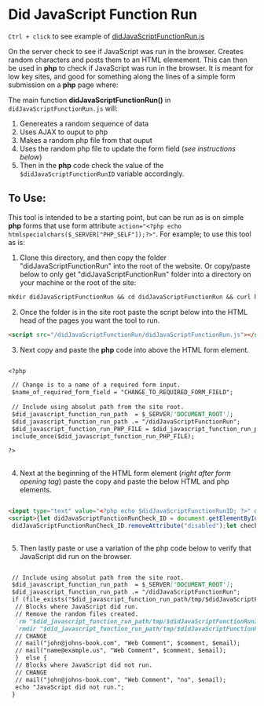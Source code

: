 # Did JavaScript Function Run

`Ctrl + click` to see example of [didJavaScriptFunctionRun.js](https://isocialpractice.github.io/didJavaScriptFunctionRun/)

On the server check to see if JavaScript was run in the browser. 
Creates random characters and posts them to an HTML elemement. This
can then be used in **php** to check if JavaScript was run in the browser.
It is meant for low key sites, and good for something along the
lines of a simple form submission on a **php** page where:


The main function **didJavaScriptFunctionRun()** in `didJavaScriptFunctionRun.js` will:

1. Genereates a random sequence of data
2. Uses AJAX to ouput to php
3. Makes a random php file from that ouput
4. Uses the random php file to update the form field (<em>see instructions below</em>)
5. Then in the **php** code check the value of the ` $didJavaScriptFunctionRunID ` 
variable accordingly.


## To Use:
This tool is intended to be a starting point, but can be run as is on simple **php** forms 
that use form attribute ` action="<?php echo htmlspecialchars($_SERVER["PHP_SELF"]);?>" `.
For example; to use this tool as is:

1. Clone this directory, and then copy the folder "didJavaScriptFunctionRun" 
into the root of the website. Or copy/paste below to only get "didJavaScriptFunctionRun"
folder into a directory on your machine or the root of the site: 
```markdown
mkdir didJavaScriptFunctionRun && cd didJavaScriptFunctionRun && curl https://codeload.github.com/isocialpractice/didJavaScriptFunctionRun/tar.gz/main | tar -xz --strip=2 didJavaScriptFunctionRun-repo-main/didJavaScriptFunctionRun && cd ..
```

2. Once the folder is in the site root paste the script below into the HTML head 
of the pages you want the tool to run. <br>
```markdown
<script src="/didJavaScriptFunctionRun/didJavaScriptFunctionRun.js"></script>
```

3. Next copy and paste the **php** code into above the HTML form element. <br>
```markdown

<?php

 // Change is to a name of a required form input.
 $name_of_required_form_field = "CHANGE_TO_REQUIRED_FORM_FIELD";
 
 // Include using absolut path from the site root.
 $did_javascript_function_run_path  = $_SERVER['DOCUMENT_ROOT'];   
 $did_javascript_function_run_path .= "/didJavaScriptFunctionRun";
 $did_javascript_function_run_PHP_FILE = $did_javascript_function_run_path . "/didJavaScriptFunctionRun.php";
 include_once($did_javascript_function_run_PHP_FILE);
 
?>
 
```

4. Next at the beginning of the HTML form element (<em>right after form opening tag</em>) paste the
copy and paste the below HTML and php elements. <br>
```markdown

<input type="text" value="<?php echo $didJavaScriptFunctionRunID; ?>" disabled style="display: none; border:none" id="didJavaScriptFunctionRunID" name="didJavaScriptFunctionRunID"> 
<script>{let didJavaScriptFunctionRunCheck_ID = document.getElementById("didJavaScriptFunctionRunID"); 
 didJavaScriptFunctionRunCheck_ID.removeAttribute("disabled");let checkSessionDidJavaScriptFunctionRun = sessionStorage.getItem("didJavaScriptRun");if (checkSessionDidJavaScriptFunctionRun == null) { sessionStorage.setItem("didJavaScriptRun", "1"); didJavaScriptFunctionRun();} else { sessionStorage.removeItem("didJavaScriptRun"); let essionDidJavaScriptFunctionRunCheck_randomCharacters = sessionStorage.getItem("didJavaScriptFunctionRunCheck_randomCharacters"); document.getElementById("didJavaScriptFunctionRunID").setAttribute("value", sessionDidJavaScriptFunctionRunCheck_randomCharacters); }}</script>  
 
```

5. Then lastly paste or use a variation of the php code below to verify that JavaScript 
did run on the browser. <br>
```markdown

 // Include using absolut path from the site root.
 $did_javascript_function_run_path  = $_SERVER['DOCUMENT_ROOT'];   
 $did_javascript_function_run_path .= "/didJavaScriptFunctionRun"; 
 if (file_exists("$did_javascript_function_run_path/tmp/$didJavaScriptFunctionRunID/file.txt")) {  
  // Blocks where JavaScript did run.
  // Remove the random files created.
  `rm "$did_javascript_function_run_path/tmp/$didJavaScriptFunctionRunID/file.txt"`;
  `rmdir "$did_javascript_function_run_path/tmp/$didJavaScriptFunctionRunID"`;  
  // CHANGE
  // mail("john@johns-book.com", "Web Comment", $comment, $email);
  // mail("name@example.us", "Web Comment", $comment, $email);
  }  else {
  // Blocks where JavaScript did not run.
  // CHANGE
  // mail("john@johns-book.com", "Web Comment", "no", $email);  
  echo "JavaScript did not run.";
 }
 
```
